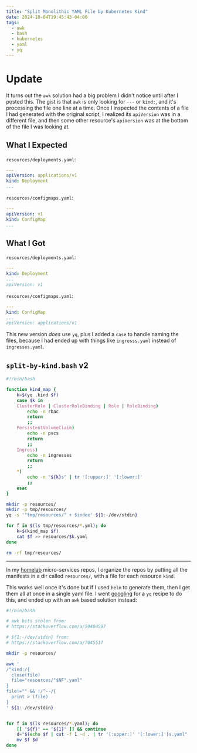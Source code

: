 ```yaml
---
title: "Split Monolithic YAML File by Kubernetes Kind"
date: 2024-10-04T19:45:43-04:00
tags:
  - awk
  - bash
  - kubernetes
  - yaml
  - yq
---
```


# Update

It turns out the `awk` solution had a big problem I didn't notice until after I posted this.
The gist is that `awk` is only looking for `---` or `kind:`,
and it's processing the file one line at a time.
Once I inspected the contents of a file I had generated with the original script,
I realized its `apiVersion` was in a different file,
and then some other resource's `apiVersion` was at the bottom of the file I was looking at.

## What I Expected

`resources/deployments.yaml`:

```yaml
---
apiVersion: applications/v1
kind: Deployment
...
```

`resources/configmaps.yaml`:

```yaml
---
apiVersion: v1
kind: ConfigMap
...
```

## What I Got

`resources/deployments.yaml`:

```yaml
---
kind: Deployment
...
apiVersion: v1
```

`resources/configmaps.yaml`:

```yaml
---
kind: ConfigMap
...
apiVersion: applications/v1
```

This new version _does_ use `yq`,
plus I added a `case` to handle naming the files,
because I had ended up with things like `ingresss.yaml` instead of `ingresses.yaml`.

## `split-by-kind.bash` v2

```bash
#!/bin/bash

function kind_map {
    k=$(yq .kind $f)
    case $k in
    ClusterRole | ClusterRoleBinding | Role | RoleBinding)
        echo -n rbac
        return
        ;;
    PersistentVolumeClaim)
        echo -n pvcs
        return
        ;;
    Ingress)
        echo -n ingresses
        return
        ;;
    *)
        echo -n "${k}s" | tr '[:upper:]' '[:lower:]'
        ;;
    esac
}

mkdir -p resources/
mkdir -p tmp/resources/
yq -s '"tmp/resources/" + $index' ${1:-/dev/stdin}

for f in $(ls tmp/resources/*.yml); do
    k=$(kind_map $f)
    cat $f >> resources/$k.yaml
done

rm -rf tmp/resources/
```

---

In my [homelab](https://github.com/charlesthomas/homelab)
micro-services repos,
I organize the repos by putting all the manifests in a dir called `resources/`,
with a file for each resource `kind`.

This works well once it's done but if I used `helm` to generate them,
then I get them all at once in a single yaml file.
I went [googling](https://duckduckgo.com) for a `yq` recipe to do this,
and ended up with an `awk` based solution instead:

```bash
#!/bin/bash

# awk bits stolen from:
# https://stackoverflow.com/a/59404597

# ${1:-/dev/stdin} from:
# https://stackoverflow.com/a/7045517

mkdir -p resources/

awk '
/^kind:/{
  close(file)
  file="resources/"$NF".yaml"
}
file!="" && !/^--/{
  print > (file)
}
' ${1:-/dev/stdin}


for f in $(ls resources/*.yaml); do
    [[ "${f}" == "${1}" ]] && continue
    d="$(echo $f | cut -f 1 -d . | tr '[:upper:]' '[:lower:]')s.yaml"
    mv $f $d
done
```
